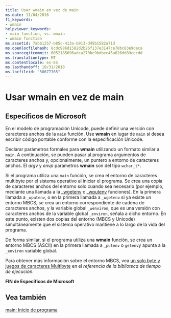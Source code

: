 ```yaml
---
title: Usar wmain en vez de main
ms.date: 11/04/2016
f1_keywords:
- wmain
helpviewer_keywords:
- main function, vs. wmain
- wmain function
ms.assetid: 7abb1257-b85c-413a-b913-d45b1582a71d
ms.openlocfilehash: 8cdc986d1582d2b26f137e3147ce78bc83e9daca
ms.sourcegitcommit: 6052185696adca270bc9bdbec45a626dd89cdcdd
ms.translationtype: MT
ms.contentlocale: es-ES
ms.lasthandoff: 10/31/2018
ms.locfileid: "50677765"
---
```

# <a name="using-wmain-instead-of-main"></a>Usar wmain en vez de main

## <a name="microsoft-specific"></a>Específicos de Microsoft

En el modelo de programación Unicode, puede definir una versión con caracteres anchos de la `main` función. Use **wmain** en lugar de `main` si desea escribir código portable conforme con la especificación Unicode.

Declarar parámetros formales para **wmain** utilizando un formato similar a `main`. A continuación, se pueden pasar al programa argumentos de caracteres anchos y, opcionalmente, un puntero a entorno de caracteres anchos. El *argv* y *envp* parámetros **wmain** son del tipo `wchar_t*`.

Si el programa utiliza una `main` función, se crea el entorno de caracteres multibyte por el sistema operativo al iniciar el programa. Se crea una copia de caracteres anchos del entorno solo cuando sea necesario (por ejemplo, mediante una llamada a la [_wgetenv](../c-runtime-library/reference/getenv-wgetenv.md) o [_wputenv](../c-runtime-library/reference/putenv-wputenv.md) funciones). En la primera llamada a `_wputenv`, o en la primera llamada a `_wgetenv` si ya existe un entorno MBCS, se crea un entorno correspondiente de cadena de caracteres anchos, y la variable global `_wenviron`, que es una versión con caracteres anchos de la variable global `_environ`, señala a dicho entorno. En este punto, existen dos copias del entorno (MBCS y Unicode) simultáneamente que el sistema operativo mantiene a lo largo de la vida del programa.

De forma similar, si el programa utiliza una **wmain** función, se crea un entorno MBCS (ASCII) en la primera llamada a `_putenv` o `getenv`y apunta a la `_environ` variable global.

Para obtener más información sobre el entorno MBCS, vea [un solo byte y juegos de caracteres Multibyte](../c-runtime-library/single-byte-and-multibyte-character-sets.md) en el *referencia de la biblioteca de tiempo de ejecución.*

**FIN de Específicos de Microsoft**

## <a name="see-also"></a>Vea también

[main: Inicio de programa](../cpp/main-program-startup.md)